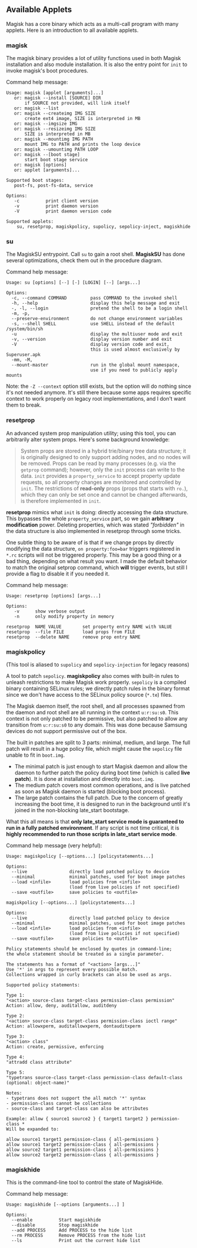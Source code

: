 ## Available Applets
Magisk has a core binary which acts as a multi-call program with many applets. Here is an introduction to all available applets.

### magisk
The magisk binary provides a lot of utility functions used in both Magisk installation and also module installation. It is also the entry point for `init` to invoke magisk's boot procedures.

Command help message:

```
Usage: magisk [applet [arguments]...]
   or: magisk --install [SOURCE] DIR
       if SOURCE not provided, will link itself
   or: magisk --list
   or: magisk --createimg IMG SIZE
       create ext4 image, SIZE is interpreted in MB
   or: magisk --imgsize IMG
   or: magisk --resizeimg IMG SIZE
       SIZE is interpreted in MB
   or: magisk --mountimg IMG PATH
       mount IMG to PATH and prints the loop device
   or: magisk --umountimg PATH LOOP
   or: magisk --[boot stage]
       start boot stage service
   or: magisk [options]
   or: applet [arguments]...

Supported boot stages:
   post-fs, post-fs-data, service

Options:
   -c          print client version
   -v          print daemon version
   -V          print daemon version code

Supported applets:
    su, resetprop, magiskpolicy, supolicy, sepolicy-inject, magiskhide
```

### su
The MagiskSU entrypoint. Call `su` to gain a root shell. **MagiskSU** has done several optimizations, check them out in the procedure diagram.

Command help message:

```
Usage: su [options] [--] [-] [LOGIN] [--] [args...]

Options:
  -c, --command COMMAND         pass COMMAND to the invoked shell
  -h, --help                    display this help message and exit
  -, -l, --login                pretend the shell to be a login shell
  -m, -p,
  --preserve-environment        do not change environment variables
  -s, --shell SHELL             use SHELL instead of the default /system/bin/sh
  -u                            display the multiuser mode and exit
  -v, --version                 display version number and exit
  -V                            display version code and exit,
                                this is used almost exclusively by Superuser.apk
  -mm, -M,
  --mount-master                run in the global mount namespace,
                                use if you need to publicly apply mounts
```

Note: the `-Z --context` option still exists, but the option will do nothing since it's not needed anymore. It's still there because some apps requires specific context to work properly on legacy root implementations, and I don't want them to break.

### resetprop
An advanced system prop manipulation utility; using this tool, you can arbitrarily alter system props. Here's some background knowledge:

> System props are stored in a hybrid trie/binary tree data structure; it is originally designed to only support adding nodes, and no nodes will be removed. Props can be read by many processes (e.g. via the `getprop` command); however, only the `init` process can write to the data. `init` provides a `property_service` to accept property update requests, so all property changes are monitored and controlled by `init`. The restrictions of **read-only** props (props that starts with `ro.`), which they can only be set once and cannot be changed afterwards, is therefore implemented in `init`.

**resetprop** mimics what `init` is doing: directly accessing the data structure. This bypasses the whole `property_service` part, so we gain **arbitrary modification** power. Deleting properties, which was stated *"forbidden"* in the data structure is also implemented in resetprop through some tricks.

One subtle thing to be aware of is that if we change props by directly modifying the data structure, `on property:foo=bar` triggers registered in `*.rc` scripts will not be triggered properly. This may be a good thing or a bad thing, depending on what result you want. I made the default behavior to match the original setprop command, which **will** trigger events, but still I provide a flag to disable it if you needed it.

Command help message:

```
Usage: resetprop [options] [args...]

Options:
   -v      show verbose output
   -n      only modify property in memory

resetprop  NAME VALUE        set property entry NAME with VALUE
resetprop  --file FILE       load props from FILE
resetprop  --delete NAME     remove prop entry NAME
```

### magiskpolicy
(This tool is aliased to `supolicy` and `sepolicy-injection` for legacy reasons)

A tool to patch `sepolicy`. **magiskpolicy** also comes with built-in rules to unleash restrictions to make Magisk work properly. `sepolicy` is a compiled binary containing SELinux rules; we directly patch rules in the binary format since we don't have access to the SELinux policy source (`*.te`) files.

The Magisk daemon itself, the root shell, and all processes spawned from the daemon and root shell are all running in the context `u:r:su:s0`. This context is not only patched to be permissive, but also patched to allow any transition from `u:r:su:s0` to any domain. This was done because Samsung devices do not support permissive out of the box.

The built in patches are split to 3 parts: minimal, medium, and large. The full patch will result in a huge policy file, which might cause the `sepolicy` file unable to fit in `boot.img`.

- The minimal patch is just enough to start Magisk daemon and allow the daemon to further patch the policy during boot time (which is called **live patch**). It is done at installation and directly into `boot.img`. 
- The medium patch covers most common operations, and is live patched as soon as Magisk daemon is started (blocking boot process).
- The large patch contains the full patch. Due to the concern of greatly increasing the boot time, it is designed to run in the background until it's joined in the non-blocking late_start bootstage.

What this all means is that **only late_start service mode is guaranteed to run in a fully patched environment**. If any script is not time critical, it is **highly recommended to run those scripts in late_start service mode**.

Command help message (very helpful):

```
Usage: magiskpolicy [--options...] [policystatements...]

Options:
  --live                directly load patched policy to device
  --minimal             minimal patches, used for boot image patches
  --load <infile>       load policies from <infile>
                        (load from live policies if not specified)
  --save <outfile>      save policies to <outfile>

magiskpolicy [--options...] [policystatements...]

Options:
  --live                directly load patched policy to device
  --minimal             minimal patches, used for boot image patches
  --load <infile>       load policies from <infile>
                        (load from live policies if not specified)
  --save <outfile>      save policies to <outfile>

Policy statements should be enclosed by quotes in command-line;
the whole statement should be treated as a single parameter.

The statements has a format of "<action> [args...]"
Use '*' in args to represent every possible match.
Collections wrapped in curly brackets can also be used as args.

Supported policy statements:

Type 1:
"<action> source-class target-class permission-class permission"
Action: allow, deny, auditallow, auditdeny

Type 2:
"<action> source-class target-class permission-class ioctl range"
Action: allowxperm, auditallowxperm, dontauditxperm

Type 3:
"<action> class"
Action: create, permissive, enforcing

Type 4:
"attradd class attribute"

Type 5:
"typetrans source-class target-class permission-class default-class (optional: object-name)"

Notes:
- typetrans does not support the all match '*' syntax
- permission-class cannot be collections
- source-class and target-class can also be attributes

Example: allow { source1 source2 } { target1 target2 } permission-class *
Will be expanded to:

allow source1 target1 permission-class { all-permissions }
allow source1 target2 permission-class { all-permissions }
allow source2 target1 permission-class { all-permissions }
allow source2 target2 permission-class { all-permissions }
```

### magiskhide
This is the command-line tool to control the state of MagiskHide.

Command help message: 

```
Usage: magiskhide [--options [arguments...] ]

Options:
  --enable          Start magiskhide
  --disable         Stop magiskhide
  --add PROCESS     Add PROCESS to the hide list
  --rm PROCESS      Remove PROCESS from the hide list
  --ls              Print out the current hide list
```

